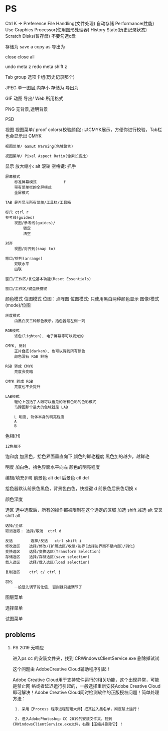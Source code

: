 # PS

Ctrl K -> Preference
    File Handling(文件处理)
        自动存储
    Performance(性能)
        Use Graphics Processor(使用图形处理器)
        History State(历史记录状态)
    Scratch Disks(暂存盘)
        不要勾选c盘


存储为      save a copy as
导出为

close
close all

undo        meta z
redo        meta shift z

Tab group   选项卡组(历史记录那个)

JPEG        单一图层,内存小
    存储为
    导出为

GIF
    动图
    导出/ Web 所用格式

PNG         无背景,透明背景

PSD

视图
    视图菜单/ proof colors(校验颜色): 以CMYK展示，方便你进行校验，Tab栏也会显示出 CMYK

    视图菜单/ Gamut Warning(色域警告)

    视图菜单/ Pixel Aspect Ratio(像素长宽比)

显示
    放大缩小:   alt 滚轮
    空格键:     抓手

    屏幕模式
        标准屏幕模式            f
        带有菜单栏的全屏模式
        全屏模式

    TAB 是否显示所有菜单/工具栏/工具箱

    标尺 ctrl r
    参考线(guides)
        视图/参考线(guides)/
            锁定
            清空

    对齐
        视图/对齐到(snap to)

    窗口/排列(arrange)
        双联水平
        四联

    窗口/工作区/复位基本功能(Reset Essentials)

    窗口/工作区/键盘快捷键

颜色模式
    位图模式
        位图：点阵图
        位图模式: 只使用黑白两种颜色显示
            图像/模式(mode)/位图

    灰度模式
        由黑白灰三种颜色表示，拾色器最左侧一列

    RGB模式
        滤色(lighten), 电子屏幕等可以发光的

    CMYK, 反射
        正片叠底(darken), 也可以得到所有颜色
        颜色没有 RGB 鲜艳

    RGB 转成 CMYK
        亮度会变暗

    CMYK 转成 RGB
        亮度也不会提升

    LAB模式
        理论上包括了人眼可以看见的所有色彩的色彩模式
        马蹄图那个最大的色域就是 LAB

        L 明度, 物体本身的明亮程度
        A 
        B

色相(H)

    12色相环
饱和度
    加黑色，拾色界面垂直向下
    颜色的鲜艳程度
    黑色加的越少，越鲜艳

明度
    加白色，拾色界面水平向左
    颜色的明亮程度

编辑/填充(fill)
    前景色 alt del
    后景色 ctl del

拾色器默认前景色黑色，背景色白色，快捷键 d
    前景色后景色切换 x

颜色深度


选区
    选中选取后，所有的操作都被限制在这个选定的区域
    加选 shift
    减选 alt
    交叉 shift alt

    选择/全部
    取消选取： 选择/取消  ctrl d

    反选        选择/反选   ctrl shift i
    修改选区    选择/修改/{扩展选区/收缩/边界(选择边界而不是内部)/羽化}
    变换选区    选择/变换选区(Transform Selection)
    存储选区    选择/存储选区(save selection)
    载入选区    选择/载入选区(load selection)

    复制选区    ctrl c/ ctrl j

    羽化
        一般是先调节羽化值, 否则就只能调节了


图层菜单

选择菜单

试图菜单



## problems

1. PS 2019 无响应

    进入ps cc 的安装文件夹，找到 CRWindowsClientService.exe 删除掉试试

    这个问题由 AdobeCreative Cloud辅助程序引起！

    Adobe Creative Cloud用于支持软件运行的相关功能，这个出现异常，可能是禁止网
    络或者延迟运行引起的，一般选择重新安装Adobe Creative Cloud即可解决！Adobe
    Creative Cloud同时检测软件的正版授权问题！简单处理方法：

        1. 采用【Process 程序进程管理大师】把其拉入黑名单，彻底禁止运行！
        
        2. 进入AdobePhotoshop CC 2019的安装文件夹，找到CRWindowsClientService.exe文件，右键【压缩并删除它】！
